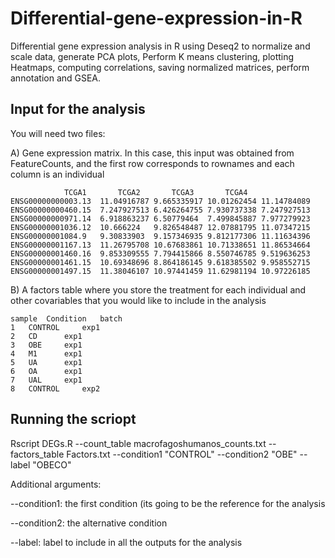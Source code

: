 # Differential-gene-expression-in-R
Differential gene expression analysis in R using Deseq2 to normalize and scale data, generate PCA plots, Perform K means clustering, plotting Heatmaps, computing correlations, saving normalized matrices, perform annotation and GSEA.

## Input for the analysis

You will need two files:

A) Gene expression matrix. In this case, this input was obtained from FeatureCounts, and the first row corresponds to rownames and each column is an individual

```
			TCGA1		TCGA2		TCGA3		TCGA4	
ENSG00000000003.13	11.04916787	9.665335917	10.01262454	11.14784089	
ENSG00000000460.15	7.247927513	6.426264755	7.930737338	7.247927513	
ENSG00000000971.14	6.918863237	6.50779464	7.499845887	7.977279923	
ENSG00000001036.12	10.666224	9.826548487	12.07881795	11.07347215	
ENSG00000001084.9	9.30833903	9.157346935	9.812177306	11.11634396	
ENSG00000001167.13	11.26795708	10.67683861	10.71338651	11.86534664	
ENSG00000001460.16	9.853309555	7.794415866	8.550746785	9.519636253	
ENSG00000001461.15	10.69348696	8.864186145	9.618385502	9.958552715	
ENSG00000001497.15	11.38046107	10.97441459	11.62981194	10.97226185

```
B) A factors table where you store the treatment for each individual and other covariables that you would like to include in the analysis
```
sample	Condition	batch
1	CONTROL		exp1
2	CD		exp1
3	OBE		exp1
4	M1		exp1
5	UA		exp1
6	OA		exp1
7	UAL		exp1
8	CONTROL		exp2
```

## Running the scriopt
Rscript DEGs.R --count_table macrofagoshumanos_counts.txt --factors_table Factors.txt --condition1 "CONTROL" --condition2 "OBE" --label "OBECO"

Additional arguments:

--condition1: the first condition (its going to be the reference for the analysis

--condition2: the alternative condition

--label: label to include in all the outputs for the analysis
